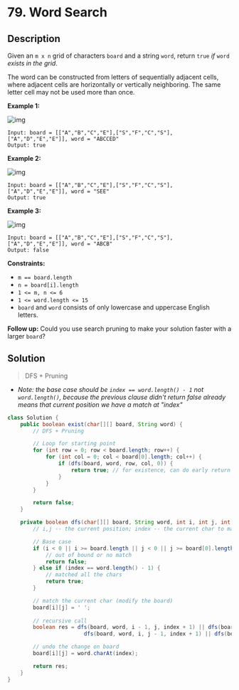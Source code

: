 # 79. Word Search

## Description 

Given an `m x n` grid of characters `board` and a string `word`, return `true` *if* `word` *exists in the grid*.

The word can be constructed from letters of sequentially adjacent cells, where adjacent cells are horizontally or vertically neighboring. The same letter cell may not be used more than once.

 

**Example 1:**

![img](https://assets.leetcode.com/uploads/2020/11/04/word2.jpg)

```
Input: board = [["A","B","C","E"],["S","F","C","S"],["A","D","E","E"]], word = "ABCCED"
Output: true
```

**Example 2:**

![img](https://assets.leetcode.com/uploads/2020/11/04/word-1.jpg)

```
Input: board = [["A","B","C","E"],["S","F","C","S"],["A","D","E","E"]], word = "SEE"
Output: true
```

**Example 3:**

![img](https://assets.leetcode.com/uploads/2020/10/15/word3.jpg)

```
Input: board = [["A","B","C","E"],["S","F","C","S"],["A","D","E","E"]], word = "ABCB"
Output: false
```

 

**Constraints:**

- `m == board.length`
- `n = board[i].length`
- `1 <= m, n <= 6`
- `1 <= word.length <= 15`
- `board` and `word` consists of only lowercase and uppercase English letters.

 

**Follow up:** Could you use search pruning to make your solution faster with a larger `board`?



## Solution

> DFS + Pruning

- *Note: the base case should be `index == word.length() - 1`  not `word.length()`, because the previous clause didn't return false already means that current position we have a match at "index"*

```java
class Solution {
    public boolean exist(char[][] board, String word) {
        // DFS + Pruning

        // Loop for starting point
        for (int row = 0; row < board.length; row++) {
            for (int col = 0; col < board[0].length; col++) {
                if (dfs(board, word, row, col, 0)) {
                    return true; // for existence, can do early return 
                }
            }
        } 

        return false;
    }

    private boolean dfs(char[][] board, String word, int i, int j, int index) {
        // i,j -- the current position; index -- the current char to match

        // Base case
        if (i < 0 || i >= board.length || j < 0 || j >= board[0].length || board[i][j] != word.charAt(index)) {
            // out of bound or no match
            return false;
        } else if (index == word.length() - 1) {
            // matched all the chars
            return true;
        }

        // match the current char (modify the board)
        board[i][j] = ' ';
        
        // recursive call
        boolean res = dfs(board, word, i - 1, j, index + 1) || dfs(board, word, i + 1, j, index + 1) ||
                        dfs(board, word, i, j - 1, index + 1) || dfs(board, word, i, j + 1, index + 1);

        // undo the change on board
        board[i][j] = word.charAt(index);

        return res;
    }
}
```


